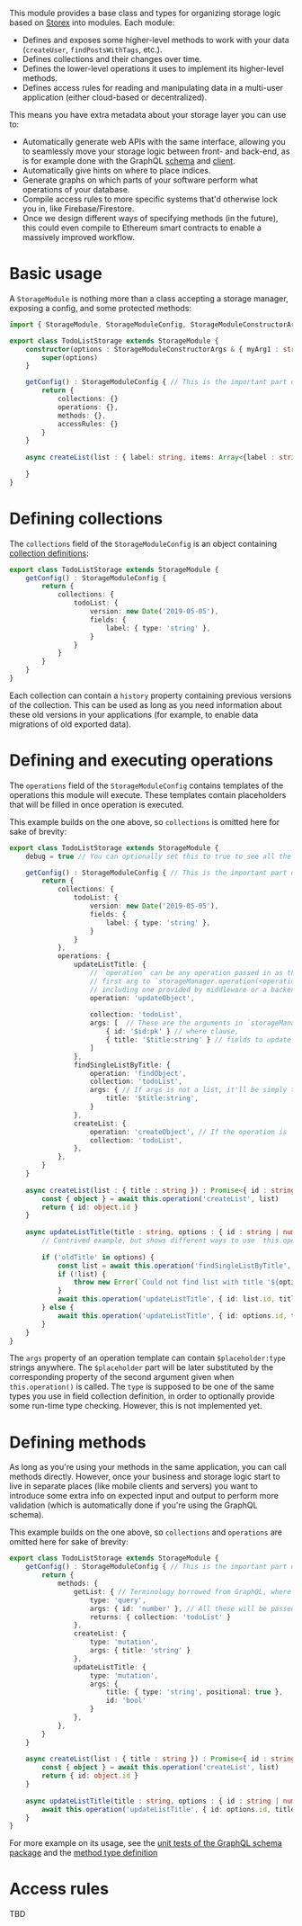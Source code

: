 This module provides a base class and types for organizing storage logic based on [Storex](https://github.com/WorldBrain/storex) into modules. Each module:

* Defines and exposes some higher-level methods to work with your data (`createUser`, `findPostsWithTags`, etc.).
* Defines collections and their changes over time.
* Defines the lower-level operations it uses to implement its higher-level methods.
* Defines access rules for reading and manipulating data in a multi-user application (either cloud-based or decentralized).

This means you have extra metadata about your storage layer you can use to:

* Automatically generate web APIs with the same interface, allowing you to seamlessly move your storage logic between front- and back-end, as is for example done with the GraphQL [schema](https://github.com/WorldBrain/storex-graphql-schema/) and [client](https://github.com/WorldBrain/storex-graphql-client).
* Automatically give hints on where to place indices.
* Generate graphs on which parts of your software perform what operations of your database.
* Compile access rules to more specific systems that'd otherwise lock you in, like Firebase/Firestore.
* Once we design different ways of specifying methods (in the future), this could even compile to Ethereum smart contracts to enable a massively improved workflow.

Basic usage
===========

A `StorageModule` is nothing more than a class accepting a storage manager, exposing a config, and some protected methods:

```ts
import { StorageModule, StorageModuleConfig, StorageModuleConstructorArgs } from '@worldbrain/storex-pattern-modules'

export class TodoListStorage extends StorageModule {
    constructor(options : StorageModuleConstructorArgs & { myArg1 : string, ... }) {
        super(options)
    }

    getConfig() : StorageModuleConfig { // This is the important part defining things other tools can use
        return {
            collections: {}
            operations: {},
            methods: {},
            accessRules: {}
        }
    }
    
    async createList(list : { label: string, items: Array<{label : string, done : boolean}> }) { // It's just a normal class, do whatever you want to its methods
    
    }
}
```

Defining collections
====================

The `collections` field of the `StorageModuleConfig` is an object containing [collection definitions](https://github.com/WorldBrain/storex/blob/master/docs/collections.md):

```ts
export class TodoListStorage extends StorageModule {
    getConfig() : StorageModuleConfig {
        return {
            collections: {
                todoList: {
                    version: new Date('2019-05-05'),
                    fields: {
                        label: { type: 'string' },
                    }
                }
            }
        }
    }
}
```

Each collection can contain a `history` property containing previous versions of the collection. This can be used as long as you need information about these old versions in your applications (for example, to enable data migrations of old exported data).


Defining and executing operations
=================================

The `operations` field of the `StorageModuleConfig` contains templates of the operations this module will execute. These templates contain placeholders that will be filled in once operation is executed.

This example builds on the one above, so `collections` is omitted here for sake of brevity:


```ts
export class TodoListStorage extends StorageModule {
    debug = true // You can optionally set this to true to see all the operations logged that your module is executing

    getConfig() : StorageModuleConfig { // This is the important part defining things other tools can use
        return {
            collections: {
                todoList: {
                    version: new Date('2019-05-05'),
                    fields: {
                        label: { type: 'string' },
                    }
                }
            },
            operations: {
                updateListTitle: {
                    // `operation` can be any operation passed in as the
                    // first arg to `storageManager.operation(<operation>)`,
                    // including one provided by middleware or a backend plugin
                    operation: 'updateObject',
                    
                    collection: 'todoList',
                    args: [  // These are the arguments in `storageManager.operation(collection, ...<args>)`
                        { id: '$id:pk' } // where clause,
                        { title: '$title:string' } // fields to update
                    ]
                },
                findSingleListByTitle: {
                    operation: 'findObject',
                    collection: 'todoList',
                    args: { // If args is not a list, it'll be simply the only argument
                        title: '$title:string',
                    }
                },
                createList: {
                    operation: 'createObject', // If the operation is `createObject`, `args` will automatically be filled in.
                    collection: 'todoList',
                },
            },
        }
    }
    
    async createList(list : { title : string }) : Promise<{ id : string | number }> {
        const { object } = await this.operation('createList', list)
        return { id: object.id }
    }
    
    async updateListTitle(title : string, options : { id : string | number } | { oldTitle : string }) {
        // Contrived example, but shows different ways to use `this.operation()`
    
        if ('oldTitle' in options) {
            const list = await this.operation('findSingleListByTitle', { title: options.oldTitle })
            if (!list) {
                throw new Error(`Could not find list with title '${options.oldTitle}'`)
            }
            await this.operation('updateListTitle', { id: list.id, title }) // These things passed in will be merged into where we've said '$id:pk' and '$title:string' before
        } else {
            await this.operation('updateListTitle', { id: options.id, title })
        }
    }
}
```

The `args` property of an operation template can contain `$placeholder:type` strings anywhere. The `$placeholder` part will be later substituted by the corresponding property of the second argument given when `this.operation()` is called. The `type` is supposed to be one of the same types you use in field collection definition, in order to optionally provide some run-time type checking. However, this is not implemented yet.


Defining methods
================

As long as you're using your methods in the same application, you can call methods directly. However, once your business and storage logic start to live in separate places (like mobile clients and servers) you want to introduce some extra info on expected input and output to perform more validation (which is automatically done if you're using the GraphQL schema).

This example builds on the one above, so `collections` and `operations` are omitted here for sake of brevity:

```ts
export class TodoListStorage extends StorageModule {
    getConfig() : StorageModuleConfig { // This is the important part defining things other tools can use
        return {
            methods: {
                getList: { // Terminology borrowed from GraphQL, where 'query' only reads, and 'mutation' also writes.
                    type: 'query',
                    args: { id: 'number' }, // All these will be passed in as an object
                    returns: { collection: 'todoList' }
                },
                createList: {
                    type: 'mutation',
                    args: { title: 'string' }
                },
                updateListTitle: {
                    type: 'mutation',
                    args: {
                        title: { type: 'string', positional: true },
                        id: 'bool'
                    }
                },
            },
        }
    }
    
    async createList(list : { title : string }) : Promise<{ id : string | number }> {
        const { object } = await this.operation('createList', list)
        return { id: object.id }
    }
    
    async updateListTitle(title : string, options : { id : string | number }) {
        await this.operation('updateListTitle', { id: options.id, title })
    }
}
```

For more example on its usage, see the [unit tests of the GraphQL schema package](https://github.com/WorldBrain/storex-graphql-schema/blob/master/ts/modules.test.ts) and the [method type definition](https://github.com/WorldBrain/storex-pattern-modules/blob/master/ts/types/methods.ts)

Access rules
============

TBD

